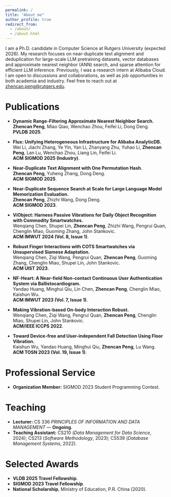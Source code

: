 ```yaml
---
permalink: /
title: "About me"
author_profile: true
redirect_from: 
  - /about/
  - /about.html
---
```


I am a Ph.D. candidate in Computer Science at Rutgers University (expected 2026). My research focuses on near-duplicate text alignment and deduplication for large-scale LLM pretraining datasets, vector databases and approximate nearest neighbor (ANN) search, and sparse attention for efficient LLM inference. Previously, I was a research intern at Alibaba Cloud. I am open to discussions and collaborations, as well as job opportunities in both academia and industry. Feel free to reach out at zhencan.peng@rutgers.edu.

# Publications
- **Dynamic Range-Filtering Approximate Nearest Neighbor Search.**  
  **Zhencan Peng**, Miao Qiao, Wenchao Zhou, Feifei Li, Dong Deng.  
  **PVLDB 2025**.

- **Flux: Unifying Heterogeneous Infrastructure for Alibaba AnalyticDB.**  
  Wei Li, Jiachi Zhang, Ye Yin, Yan Li, Zhanyang Zhu, Yuhao Li, **Zhencan Peng**, Lan Lu, Wenchao Zhou, Liang Lin, Feifei Li.  
  **ACM SIGMOD 2025 (Industry)**.

- **Near-Duplicate Text Alignment with One Permutation Hash.**  
  **Zhencan Peng**, Yuheng Zhang, Dong Deng.  
  **ACM SIGMOD 2025**.

- **Near-Duplicate Sequence Search at Scale for Large Language Model Memorization Evaluation.**  
  **Zhencan Peng**, Zhizhi Wang, Dong Deng.  
  **ACM SIGMOD 2023**.

- **ViObject: Harness Passive Vibrations for Daily Object Recognition with Commodity Smartwatches.**  
  Wenqiang Chen, Shupei Lin, **Zhencan Peng**, Zhizhi Wang, Pengrui Quan, Chenglin Miao, Guoming Zhang, John Stankovic.  
  **ACM IMWUT 2024 (Vol. 8, Issue 1)**.

- **Robust Finger Interactions with COTS Smartwatches via Unsupervised Siamese Adaptation.**  
  Wenqiang Chen, Ziqi Wang, Pengrui Quan, **Zhencan Peng**, Guoming Zhang, Chenglin Miao, Shupei Lin, John Stankovic.  
  **ACM UIST 2023**.

- **NF-Heart: A Near-field Non-contact Continuous User Authentication System via Ballistocardiogram.**  
  Yandao Huang, Minghui Qiu, Lin Chen, **Zhencan Peng**, Chenglin Miao, Kaishun Wu.  
  **ACM IMWUT 2023 (Vol. 7, Issue 1)**.

- **Making Vibration-based On-body Interaction Robust.**  
  Wenqiang Chen, Ziqi Wang, Pengrui Quan, **Zhencan Peng**, Chenglin Miao, Shupei Lin, John Stankovic.  
  **ACM/IEEE ICCPS 2022**.

- **Toward Device-free and User-independent Fall Detection Using Floor Vibration.**  
  Kaishun Wu, Yandao Huang, Minghui Qiu, **Zhencan Peng**, Lu Wang.  
  **ACM TOSN 2023 (Vol. 19, Issue 1)**.

# Professional Service
- **Organization Member:** SIGMOD 2023 Student Programming Contest.

# Teaching
- **Lecturer:** CS 336 *PRINCIPLES OF INFORMATION AND DATA MANAGEMENT* — **Ongoing**.
- **Teaching Assistant:** CS210 (*Data Management for Data Science*, 2024); CS213 (*Software Methodology*, 2023); CS539 (*Database Management Systems*, 2022).

# Selected Awards
- **VLDB 2025 Travel Fellowship**.
- **SIGMOD 2023 Travel Fellowship**.
- **National Scholarship**, Ministry of Education, P.R. China (2020).


